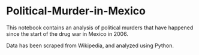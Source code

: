 # Political-Murder-in-Mexico
This notebook contains an analysis of political murders that have happened since the start of the drug war in Mexico in 2006.

Data has been scraped from Wikipedia, and analyzed using Python.
